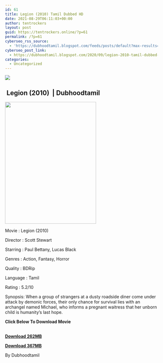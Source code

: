 ```yaml
---
id: 61
title: Legion (2010) Tamil Dubbed HD
date: 2021-08-29T06:11:03+00:00
author: tentrockers
layout: post
guid: https://tentrockers.online/?p=61
permalink: /?p=61
cyberseo_rss_source:
  - 'https://dubhoodtamil.blogspot.com/feeds/posts/default?max-results=150&start-index=1'
cyberseo_post_link:
  - https://dubhoodtamil.blogspot.com/2020/09/legion-2010-tamil-dubbed-hd.html
categories:
  - Uncategorized
---
```

<div class="media_block">
  <img src="https://1.bp.blogspot.com/-1bne3n990xU/X3LC0QJuwAI/AAAAAAAACi4/ZfwEzGmdOaoEVcW0GlUMogVuKneFlfB4QCNcBGAsYHQ/s72-w300-h400-c/96194a537c6abceb6f50af348a647420.jpg" class="media_thumbnail" />
</div>

## &nbsp;Legion (2010)&nbsp; | Dubhoodtamil

<div class="separator">
  <a href="https://1.bp.blogspot.com/-1bne3n990xU/X3LC0QJuwAI/AAAAAAAACi4/ZfwEzGmdOaoEVcW0GlUMogVuKneFlfB4QCNcBGAsYHQ/s2048/96194a537c6abceb6f50af348a647420.jpg" imageanchor="1"><img loading="lazy" border="0" data-original-height="2048" data-original-width="1536" height="400" src="https://1.bp.blogspot.com/-1bne3n990xU/X3LC0QJuwAI/AAAAAAAACi4/ZfwEzGmdOaoEVcW0GlUMogVuKneFlfB4QCNcBGAsYHQ/w300-h400/96194a537c6abceb6f50af348a647420.jpg" width="300" /></a>
</div>

Movie	<span></span>:	<span></span>Legion (2010)&nbsp;

Director	<span></span>:	<span></span>Scott Stewart&nbsp;

Starring	<span></span>:	<span></span>Paul Bettany, Lucas Black&nbsp;

Genres	<span></span>:	<span></span>Action, Fantasy, Horror&nbsp;

Quality	<span></span>:	<span></span>BDRip&nbsp;

Language	<span></span>:	<span></span>Tamil&nbsp;

Rating	<span></span>:	<span></span>5.2/10&nbsp;

Synopsis: When a group of strangers at a dusty roadside diner come under attack by demonic forces, their only chance for survival lies with an archangel named Michael, who informs a pregnant waitress that her unborn child is humanity&#8217;s last hope.

**<span>Click Below To Download Movie</span>**

**<span><br /><a href="https://oncehelp.com/llegion-1" target="_blank" rel="noopener">Download 262MB</a></span>**

**<span><a href="https://oncehelp.com/llegion-2" target="_blank" rel="noopener">Download 367MB</a></span>**

By Dubhoodtamil